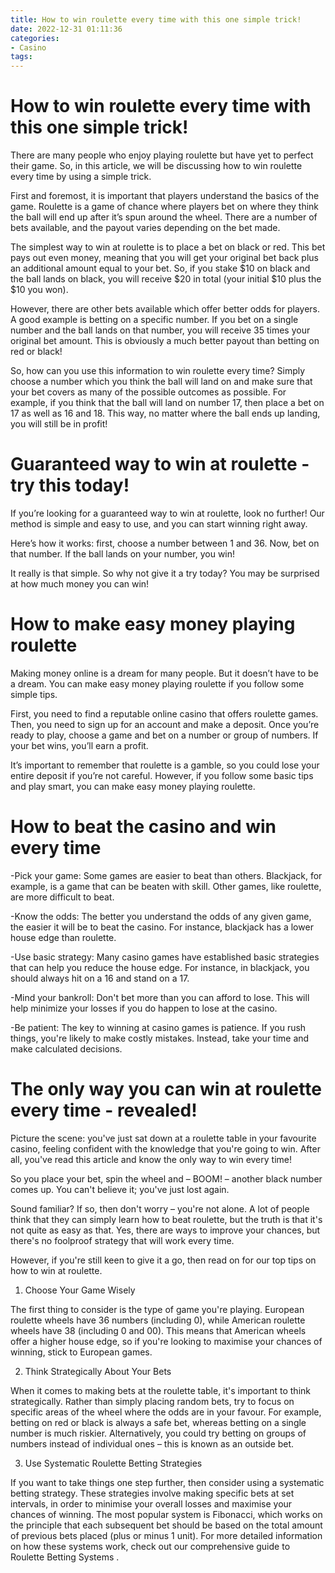 ```yaml
---
title: How to win roulette every time with this one simple trick!
date: 2022-12-31 01:11:36
categories:
- Casino
tags:
---
```



#  How to win roulette every time with this one simple trick!

There are many people who enjoy playing roulette but have yet to perfect their game. So, in this article, we will be discussing how to win roulette every time by using a simple trick.

First and foremost, it is important that players understand the basics of the game. Roulette is a game of chance where players bet on where they think the ball will end up after it’s spun around the wheel. There are a number of bets available, and the payout varies depending on the bet made.

The simplest way to win at roulette is to place a bet on black or red. This bet pays out even money, meaning that you will get your original bet back plus an additional amount equal to your bet. So, if you stake $10 on black and the ball lands on black, you will receive $20 in total (your initial $10 plus the $10 you won).

However, there are other bets available which offer better odds for players. A good example is betting on a specific number. If you bet on a single number and the ball lands on that number, you will receive 35 times your original bet amount. This is obviously a much better payout than betting on red or black!

So, how can you use this information to win roulette every time? Simply choose a number which you think the ball will land on and make sure that your bet covers as many of the possible outcomes as possible. For example, if you think that the ball will land on number 17, then place a bet on 17 as well as 16 and 18. This way, no matter where the ball ends up landing, you will still be in profit!

#   Guaranteed way to win at roulette - try this today!

If you’re looking for a guaranteed way to win at roulette, look no further! Our method is simple and easy to use, and you can start winning right away.

Here’s how it works: first, choose a number between 1 and 36. Now, bet on that number. If the ball lands on your number, you win!

It really is that simple. So why not give it a try today? You may be surprised at how much money you can win!

#  How to make easy money playing roulette

Making money online is a dream for many people. But it doesn’t have to be a dream. You can make easy money playing roulette if you follow some simple tips.

First, you need to find a reputable online casino that offers roulette games. Then, you need to sign up for an account and make a deposit. Once you’re ready to play, choose a game and bet on a number or group of numbers. If your bet wins, you’ll earn a profit.

It’s important to remember that roulette is a gamble, so you could lose your entire deposit if you’re not careful. However, if you follow some basic tips and play smart, you can make easy money playing roulette.

#  How to beat the casino and win every time

-Pick your game: Some games are easier to beat than others. Blackjack, for example, is a game that can be beaten with skill. Other games, like roulette, are more difficult to beat.

-Know the odds: The better you understand the odds of any given game, the easier it will be to beat the casino. For instance, blackjack has a lower house edge than roulette.

-Use basic strategy: Many casino games have established basic strategies that can help you reduce the house edge. For instance, in blackjack, you should always hit on a 16 and stand on a 17.

-Mind your bankroll: Don't bet more than you can afford to lose. This will help minimize your losses if you do happen to lose at the casino.

-Be patient: The key to winning at casino games is patience. If you rush things, you're likely to make costly mistakes. Instead, take your time and make calculated decisions.

#  The only way you can win at roulette every time - revealed!

Picture the scene: you've just sat down at a roulette table in your favourite casino, feeling confident with the knowledge that you're going to win. After all, you've read this article and know the only way to win every time!

So you place your bet, spin the wheel and – BOOM! – another black number comes up. You can't believe it; you've just lost again.

Sound familiar? If so, then don't worry – you're not alone. A lot of people think that they can simply learn how to beat roulette, but the truth is that it's not quite as easy as that. Yes, there are ways to improve your chances, but there's no foolproof strategy that will work every time.

However, if you're still keen to give it a go, then read on for our top tips on how to win at roulette.

1. Choose Your Game Wisely

The first thing to consider is the type of game you're playing. European roulette wheels have 36 numbers (including 0), while American roulette wheels have 38 (including 0 and 00). This means that American wheels offer a higher house edge, so if you're looking to maximise your chances of winning, stick to European games.

2. Think Strategically About Your Bets

When it comes to making bets at the roulette table, it's important to think strategically. Rather than simply placing random bets, try to focus on specific areas of the wheel where the odds are in your favour. For example, betting on red or black is always a safe bet, whereas betting on a single number is much riskier. Alternatively, you could try betting on groups of numbers instead of individual ones – this is known as an outside bet.

3. Use Systematic Roulette Betting Strategies

If you want to take things one step further, then consider using a systematic betting strategy. These strategies involve making specific bets at set intervals, in order to minimise your overall losses and maximise your chances of winning. The most popular system is Fibonacci, which works on the principle that each subsequent bet should be based on the total amount of previous bets placed (plus or minus 1 unit). For more detailed information on how these systems work, check out our comprehensive guide to Roulette Betting Systems .